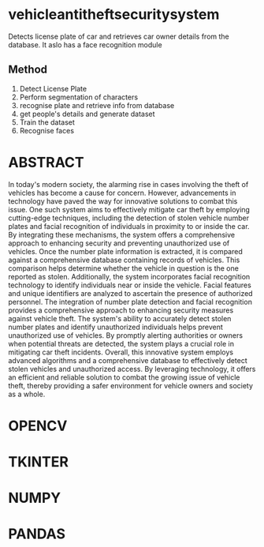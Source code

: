 # vehicleantitheftsecuritysystem
Detects license plate of car and retrieves car owner details from the database. It aslo has a face recognition module

## Method

1. Detect License Plate
2. Perform segmentation of characters
3. recognise plate and retrieve info from database
4. get people's details and generate dataset
5. Train the dataset
6. Recognise faces


# ABSTRACT

In today's modern society, the alarming rise in cases involving the theft of vehicles has become a cause for concern. 
However, advancements in technology have paved the way for innovative solutions to combat this issue. One such system aims to effectively mitigate car theft
by employing cutting-edge techniques, including the detection of stolen vehicle number plates and facial recognition of individuals in proximity to or inside the car. 
By integrating these mechanisms, the system offers a comprehensive approach to enhancing security and preventing unauthorized use of vehicles. Once the number plate information is extracted,
it is compared against a comprehensive database containing records of vehicles. This comparison helps determine whether the vehicle in question is the one reported as stolen. Additionally,
the system incorporates facial recognition technology to identify individuals near or inside the vehicle. Facial features and unique identifiers are analyzed to ascertain the presence of authorized personnel.
The integration of number plate detection and facial recognition provides a comprehensive approach to enhancing security measures against vehicle theft.
The system's ability to accurately detect stolen number plates and identify unauthorized individuals helps prevent unauthorized use of vehicles.
By promptly alerting authorities or owners when potential threats are detected, the system plays a crucial role in mitigating car theft incidents.
Overall, this innovative system employs advanced algorithms and a comprehensive database to effectively detect stolen vehicles and unauthorized access.
By leveraging technology, it offers an efficient and reliable solution to combat the growing issue of vehicle theft, thereby providing a safer environment for vehicle owners and society as a whole.


# OPENCV
# TKINTER
# NUMPY
# PANDAS


